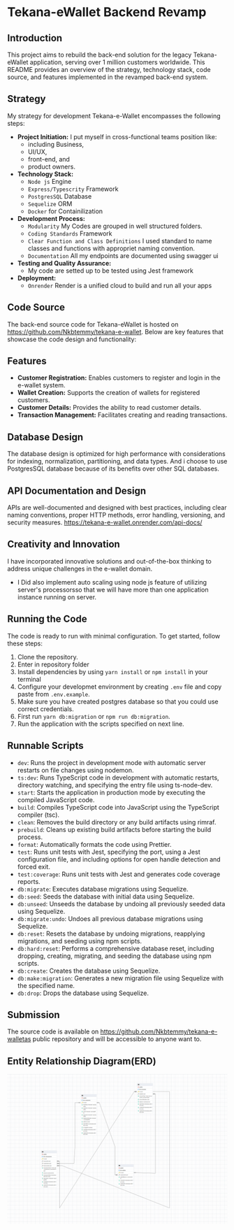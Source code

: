 # Tekana-eWallet Backend Revamp

## Introduction
This project aims to rebuild the back-end solution for the legacy Tekana-eWallet application, serving over 1 million customers worldwide. This README provides an overview of the strategy, technology stack, code source, and features implemented in the revamped back-end system.

## Strategy
My strategy for development Tekana-e-Wallet encompasses the following steps:
- **Project Initiation:**  I put myself in cross-functional teams position like:
    - including Business, 
    - UI/UX, 
    - front-end, and 
    - product owners.
- **Technology Stack:**
    - `Node js` Engine
    - `Express/Typescrity` Framework
    - `PostgresSQL` Database
    - `Sequelize` ORM
    - `Docker` for Containilization 
- **Development Process:** 
    - `Modularity` My Codes are grouped in well structured folders.
    - `Coding Standards` Framework
    - `Clear Function and Class Definitions` I used standard to name classes and functions with appropriet naming convention.
    - `Documentation` All my endpoints are documented using swagger ui
- **Testing and Quality Assurance:** 
    - My code are setted up to be tested using Jest framework
- **Deployment:**
    - `Onrender` Render is a unified cloud to build and run all your apps

## Code Source
The back-end source code for Tekana-eWallet is hosted on https://github.com/Nkbtemmy/tekana-e-wallet. Below are key features that showcase the code design and functionality:

## Features
- **Customer Registration:** Enables customers to register and  login in the e-wallet system.
- **Wallet Creation:** Supports the creation of wallets for registered customers.
- **Customer Details:** Provides the ability to read customer details.
- **Transaction Management:** Facilitates creating and reading transactions.

## Database Design
The database design is optimized for high performance with considerations for indexing, normalization, partitioning, and data types. And i choose to use PostgresSQL database because of its benefits over other SQL databases.

## API Documentation and Design
APIs are well-documented and designed with best practices, including clear naming conventions, proper HTTP methods, error handling, versioning, and security measures. https://tekana-e-wallet.onrender.com/api-docs/

## Creativity and Innovation
I have incorporated innovative solutions and out-of-the-box thinking to address unique challenges in the e-wallet domain.
 * I Did also implement auto scaling using node js feature of utilizing server's processorsso that we will have more than one application instance running on server.

## Running the Code
The code is ready to run with minimal configuration. To get started, follow these steps:
1. Clone the repository.
2. Enter in repository folder
3. Install dependencies by using `yarn install` or `npm install` in your terminal
4. Configure your developmet environment by creating `.env` file and copy paste from `.env.example`.
5. Make sure you have created  postgres database so that you could use  correct credentials.
6. First run `yarn db:migration` or `npm run db:migration`.
6. Run the application with the scripts specified on next line.

## Runnable Scripts
- `dev`: Runs the project in development mode with automatic server restarts on file changes using nodemon.
- `ts:dev`: Runs TypeScript code in development with automatic restarts, directory watching, and specifying the entry file using ts-node-dev.
- `start`: Starts the application in production mode by executing the compiled JavaScript code.
- `build`: Compiles TypeScript code into JavaScript using the TypeScript compiler (tsc).
- `clean`: Removes the build directory or any build artifacts using rimraf.
- `prebuild`: Cleans up existing build artifacts before starting the build process.
- `format`: Automatically formats the code using Prettier.
- `test`: Runs unit tests with Jest, specifying the port, using a Jest configuration file, and including options for open handle detection and forced exit.
- `test:coverage`: Runs unit tests with Jest and generates code coverage reports.
- `db:migrate`: Executes database migrations using Sequelize.
- `db:seed`: Seeds the database with initial data using Sequelize.
- `db:unseed`: Unseeds the database by undoing all previously seeded data using Sequelize.
- `db:migrate:undo`: Undoes all previous database migrations using Sequelize.
- `db:reset`: Resets the database by undoing migrations, reapplying migrations, and seeding using npm scripts.
- `db:hard:reset`: Performs a comprehensive database reset, including dropping, creating, migrating, and seeding the database using npm scripts.
- `db:create`: Creates the database using Sequelize.
- `db:make:migration`: Generates a new migration file using Sequelize with the specified name.
- `db:drop`: Drops the database using Sequelize.

## Submission
The source code is available on https://github.com/Nkbtemmy/tekana-e-walletas public repository and will be accessible to anyone want to.

## Entity Relationship Diagram(ERD)
![Alt text](image.png)